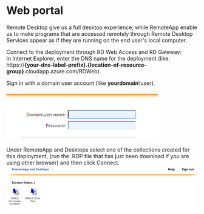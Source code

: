 # Web portal
Remote Desktop give us a full desktop experience; while RemoteApp enable us to make programs that are accessed remotely through Remote Desktop Services appear as if they are running on the end user's local computer.

Connect to the deployment through RD Web Access and RD Gateway:  
In Internet Explorer, enter the DNS name for the deployment (like: https://**{your-dns-label-prefix}**.**{location-of-resource-group}**.cloudapp.azure.com/RDWeb).  

Sign in with a domain user account (like **yourdomain**\user). 

![Insert Domain user Credentials](./images/CredentialsRDWeb.png)  
  
Under RemoteApp and Desktops select one of the collections created for this deployment, (run the .RDP file that has just been download if you are using other browser) and then click Connect.  
![Select Collection](./images/Collections.png) 

